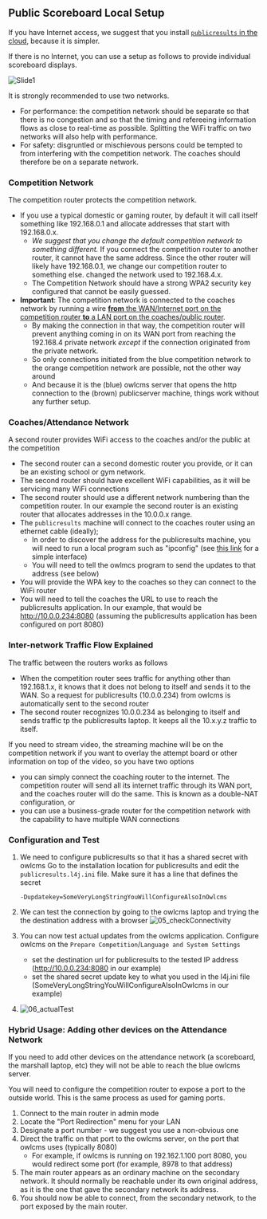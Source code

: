 ## Public Scoreboard Local Setup

If you have Internet access, we suggest that you install [`publicresults` in the cloud](PublicResults), because it is simpler.  

If there is no Internet, you can use a setup as follows to provide individual scoreboard displays.

![Slide1](img/PublicResults/LocalPublicResults/Slide1.SVG)

It is strongly recommended to use two networks.

- For performance: the competition network should be separate so that there is no congestion and so that the timing and refereeing information flows as close to real-time as possible.  Splitting the WiFi traffic on two networks will also help with performance.
- For safety: disgruntled or mischievous persons could be tempted to from interfering with the competition network. The coaches should therefore be on a separate network.

### Competition Network

The competition router protects the competition network.  

- If you use a typical domestic or gaming router, by default it will call itself something like 192.168.0.1 and allocate addresses that start with 192.168.0.x.  
  - *We suggest that you change the default competition network to something different.*  If you connect the competition router to another router, it cannot have the same address.  Since the other router will likely have 192.168.0.1, we change our competition router to something else. changed the network used to 192.168.4.x.
  - The Competition Network should have a strong WPA2 security key configured that cannot be easily guessed.
- **Important**: The competition network is connected to the coaches network by running a wire <u>**from** the WAN/Internet port on the competition router **to** a LAN port on the coaches/public router</u>.  
  - By making the connection in that way, the competition router will prevent anything coming in on its WAN port from reaching the 192.168.4 private network *except* if the connection originated from the private network.  
  - So only connections initiated from the blue competition network to the orange competition network are possible, not the other way around
  - And because it is the (blue) owlcms server that opens the http connection to the (brown) publicserver machine, things work without any further setup.

### Coaches/Attendance Network

A second router provides WiFi access to the coaches and/or the public at the competition

- The second router can a second domestic router you provide, or it can be an existing school or gym  network. 
- The second router should have excellent WiFi capabilities, as it will be servicing many WiFi connections
- The second router should use a different network numbering than the competition router.  In our example  the second router is an existing router that allocates addresses in the 10.0.0.x range.  
- The `publicresults` machine will connect to the coaches router using an ethernet cable (ideally); 
  - In order to discover the address for the publicresults machine, you will need to run a local program such as "ipconfig" (see [this link](https://redisoft.uk/ipconfig-gui/) for a simple interface)
  - You will need to tell the owlmcs program to send the updates to that address (see below)
- You will provide the WPA key to the coaches so they can connect to the WiFi router
- You will need to tell the coaches the URL to use to reach the publicresults application.  In our example, that would be http://10.0.0.234:8080 (assuming the publicresults application has been configured on port 8080)

### Inter-network Traffic Flow Explained

The traffic between the routers works as follows

- When the competition router sees traffic for anything other than 192.168.1.x, it knows that it does not belong to itself and sends it to the WAN.  So a request for publicresults (10.0.0.234) from owlcms is automatically sent to the second router
- The second router recognizes 10.0.0.234 as belonging to itself and sends traffic tp the publicresults laptop.   It keeps all the 10.x.y.z traffic to itself.

If you need to stream video, the streaming machine will be on the competition network if you want to overlay the attempt board or other information on top of the video, so you have two options

- you can simply connect the coaching router to the internet.  The competition router will send all its internet traffic through its WAN port, and the coaches router will do the same.  This is known as a double-NAT configuration, or
- you can use a business-grade router for the competition network with the capability to have multiple WAN connections

### Configuration and Test

1. We need to configure publicresults so that it has a shared secret with owlcms
   Go to the installation location for publicresults and edit the `publicresults.l4j.ini` file.
   Make sure it has a line that defines the secret

   ```
   -Dupdatekey=SomeVeryLongStringYouWillConfigureAlsoInOwlcms
   ```

3. We can test the connection by going to the owlcms laptop and trying the the destination address with a browser
   ![05_checkConnectivity](img/PublicResults/LocalPublicResults/05_checkConnectivity.png)
   
4. You can now test actual updates from the owlcms application. Configure owlcms on the `Prepare Competition`/`Language and System Settings` 
   
   - set the destination url for publicresults to the tested IP address (http://10.0.0.234:8080 in our example)
   - set the shared secret update key to what you used in the l4j.ini file (SomeVeryLongStringYouWillConfigureAlsoInOwlcms in our example)
   
4. ![06_actualTest](img/PublicResults/LocalPublicResults/06_actualTest.png)

### Hybrid Usage: Adding other devices on the Attendance Network

If you need to add other devices on the attendance network (a scoreboard, the marshall laptop, etc) they will not be able to reach the blue owlcms server.

You will need to configure the competition router to expose a port to the outside world.  This is the same process as used for gaming ports. 

1. Connect to the main router in admin mode
2. Locate the "Port Redirection" menu for your LAN
3. Designate a port number - we suggest you use a non-obvious one
4. Direct the traffic on that port to the owlcms server, on the port that owlcms uses (typically 8080)
    - For example, if owlcms is running on 192.162.1.100 port 8080, you would redirect some port (for example, 8978 to that address)
5. The main router appears as an ordinary machine on the secondary network.  It should normally be reachable under its own original address, as it is the one that gave the secondary network its address.
7. You should now be able to connect, from the secondary network, to the port exposed by the main router.